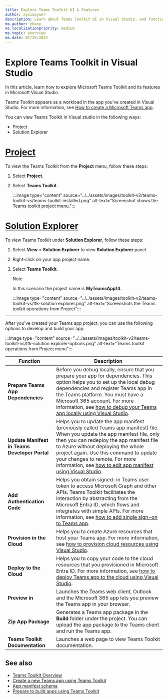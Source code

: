 ```yaml
---
title: Explore Teams Toolkit UI & Features
author: zyxiaoyuer
description: Learn about Teams Toolkit UI in Visual Studio, and functions such as app dependencies, manifest update, and authentication code to build and develop your app.
ms.author: zhany
ms.localizationpriority: medium
ms.topic: overview
ms.date: 07/29/2022
---
```

# Explore Teams Toolkit in Visual Studio

In this article, learn how to explore Microsoft Teams Toolkit and its features in Microsoft Visual Studio.

Teams Toolkit appears as a workload in the app you've created in Visual Studio. For more information, see [How to create a Microsoft Teams app](create-new-project-vs.md).

You can view Teams Toolkit in Visual studio in the following ways:

* Project
* Solution Explorer

# [Project](#tab/prj)

To view the Teams Toolkit from the **Project** menu, follow these steps:

1. Select **Project**.
1. Select **Teams Toolkit**.

   :::image type="content" source="../../assets/images/toolkit-v2/teams-toolkit-vs/teams-toolkit-installed.png" alt-text="Screenshot shows the Teams toolkit project menu.":::

# [Solution Explorer](#tab/solutionexplorer)

   To view Teams Toolkit under **Solution Explorer**, follow these steps:

1. Select **View** > **Solution Explorer** to view **Solution Explorer** panel.
1. Right-click on your app project name.
1. Select **Teams Toolkit**.

   > [!NOTE]
   > In this scenario the project name is **MyTeamsApp14**.

   :::image type="content" source="../../assets/images/toolkit-v2/teams-toolkit-vs/ttk-solution explorer.png" alt-text="Screenshots the Teams toolkit operations from Project":::
  
---

After you've created your Teams app project, you can use the following options to develop and build your app:

:::image type="content" source="../../assets/images/toolkit-v2/teams-toolkit-vs/ttk-solution explorer-options.png" alt-text="Teams toolkit operations from Project menu":::

|Function  |Description  |
|---------|---------|
|**Prepare Teams App Dependencies**     |Before you debug locally, ensure that you prepare your app for dependencies. This option helps you to set up the local debug dependencies and register Teams app in the Teams platform. You must have a Microsoft 365 account. For more information, see [how to debug your Teams app locally using Visual Studio](debug-local-vs.md).         |
|**Update Manifest in Teams Developer Portal**     | Helps you to update the app manifest (previously called Teams app manifest) file. When you update the app manifest file, only then you can redeploy the app manifest file to Azure without deploying the whole project again. Use this command to update your changes to remote. For more information, see [how to edit app manifest using Visual Studio](TeamsFx-preview-and-customize-app-manifest-vs.md).       |
|**Add Authentication Code**     | Helps you obtain signed-in Teams user token to access Microsoft Graph and other APIs. Teams Toolkit facilitates the interaction by abstracting from the Microsoft Entra ID, which flows and integrates with simple APIs. For more information, see [how to add single sign-on to Teams app](add-single-sign-on-vs.md).        |
|**Provision in the Cloud**     | Helps you to create Azure resources that host your Teams app. For more information, see [how to provision cloud resources using Visual Studio](provision-vs.md).        |
|**Deploy to the Cloud**     | Helps you to copy your code to the cloud resources that you provisioned in Microsoft Entra ID. For more information, see [how to deploy Teams app to the cloud using Visual Studio](deploy-vs.md).        |
|**Preview in**     | Launches the Teams web client, Outlook and the Microsoft 365 app lets you preview the Teams app in your browser.         |
|**Zip App Package**     | Generates a Teams app package in the **Build** folder under the project. You can upload the app package to the Teams client and run the Teams app.         |
|**Teams Toolkit Documentation**     | Launches a web page to view Teams Toolkit documentation.         |

## See also

* [Teams Toolkit Overview](teams-toolkit-fundamentals-vs.md)
* [Create a new Teams app using Teams Toolkit](create-new-project-vs.md)
* [App manifest schema](~/resources/schema/manifest-schema.md)
* [Prepare to build apps using Teams Toolkit](build-environments-vs.md)

